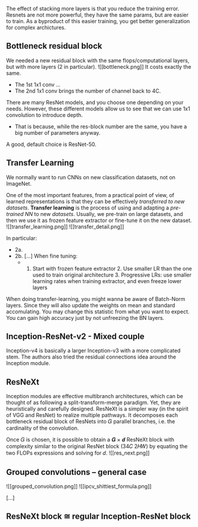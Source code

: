The effect of stacking more layers is that you reduce the training error.
Resnets are not more powerful, they have the same params, but are easier to train. 
As a byproduct of this easier training, you get better generalization for complex archictures. 

## Bottleneck residual block
We needed a new residual block with the same flops/computational layers, but with more layers (2 in particular). 
![[bottleneck.png]]
It costs exactly the same.
- The 1st 1x1 conv ... 
- The 2nd 1x1 conv brings the number of channel back to 4C.

There are many ResNet models, and you choose one depending on your needs. 
However, these different models allow us to see that we can use 1x1 convolution to introduce depth.
- That is because, while the res-block number are the same, you have a big number of parameters anyway.  

A good, default choice is ResNet-50. 

## Transfer Learning
We normally want to run CNNs on new classification datasets, not on ImageNet.

One of the most important features, from a practical point of view, of learned representations is that they can be effectively _transferred to new datasets_.
__Transfer learning__ is the process of using and adapting a _pre-trained NN_ to new _datasets_. Usually, we pre-train on large datasets, and then we use it as frozen feature extractor or fine-tune it on the new dataset.
![[transfer_learning.png]]
![[transfer_detail.png]]

In particular:
- 2a.
- 2b. [...] When fine tuning:
	- 1. Start with frozen feature extractor 2. Use smaller LR than the one used to train original architecture 3. Progressive LRs: use smaller learning rates when training extractor, and even freeze lower layers

When doing transfer-learning, you might wanna be aware of Batch-Norm layers. Since they will also update the weights on mean and standard accomulating. 
You may change this statistic from what you want to expect. 
You can gain high accuracy just by not unfreezing the BN layers. 

## Inception-ResNet-v2 - Mixed couple
Inception-v4 is basically a larger Inception-v3 with a more complicated stem. The authors also tried the residual connections idea around the Inception module.

## ResNeXt
Inception modules are effective multibranch architectures, which can be thought of as following a split-transform-merge paradigm. Yet, they are heuristically and carefully designed.
ResNeXt is a simpler way (in the spirit of VGG and ResNet) to realize multiple pathways. It decomposes each bottleneck residual block of ResNets into 𝐺 parallel branches, i.e. the cardinality of the convolution. 

Once 𝐺 is chosen, it is possible to obtain a 𝑮 × 𝒅 ResNeXt block with complexity similar to the original ResNet block (34𝐶 2𝐻𝑊) by equating the two FLOPs expressions and solving for 𝑑.
![[res_next.png]]

## Grouped convolutions – general case
![[grouped_convolution.png]]
![[ipcv_shittiest_formula.png]]

[...]
## ResNeXt block ≅ regular Inception-ResNet block
